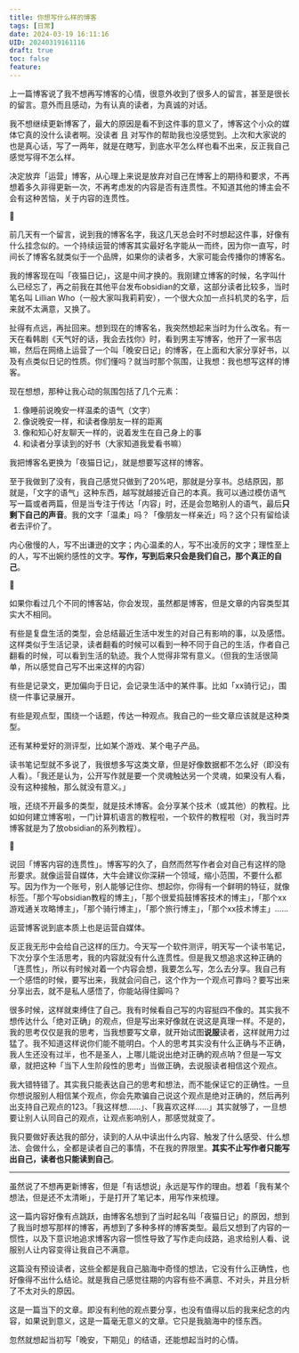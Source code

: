 ```yaml
---
title: 你想写什么样的博客
tags: [日常]
date: 2024-03-19 16:11:16
UID: 20240319161116
draft: true
toc: false
feature: 
---
```

上一篇博客说了我不想再写博客的心情，很意外收到了很多人的留言，甚至是很长的留言。意外而且感动，为有认真的读者，为真诚的对话。

我不想继续更新博客了，最大的原因是看不到这件事的意义了，博客这个小众的媒体它真的没什么读者啊。没读者 且 对写作的帮助我也没感觉到。上次和大家说的也是真心话，写了一两年，就是在瞎写，到底水平怎么样也看不出来，反正我自己感觉写得不怎么样。

决定放弃「运营」博客，从心理上来说是放弃对自己在博客上的期待和要求，不再想着多久非得更新一次，不再考虑发的内容是否有连贯性。不知道其他的博主会不会有这种苦恼，关于内容的连贯性。

🌲

前几天有一个留言，说到我的博客名字，我这几天总会时不时想起这件事，好像有什么挂念似的。一个持续运营的博客其实最好名字能从一而终，因为你一直写，时间长了博客名就类似于一个品牌，如果你的读者多，大家可能会传播你的博客名。

我的博客现在叫「夜猫日记」，这是中间才换的。我刚建立博客的时候，名字叫什么已经忘了，再之前我在其他平台发布obsidian的文章，这部分读者比较多，当时笔名叫 Lillian Who（一般大家叫我莉莉安），一个很大众加一点抖机灵的名字，后来就不太满意，又换了。

扯得有点远，再扯回来。想到现在的博客名，我突然想起来当时为什么改名。有一天在看韩剧《天气好的话，我会去找你》时，看到男主写博客，他开了一家书店嘛，然后在网络上运营了一个叫「晚安日记」的博客，在上面和大家分享好书，以及有点类似日记的性质。你们懂吗？就当时那个氛围，让我想：我也想写这样的博客。

现在想想，那种让我心动的氛围包括了几个元素：
1. 像睡前说晚安一样温柔的语气（文字）
2. 像说晚安一样，和读者像朋友一样的距离
3. 像和知心好友聊天一样的，说着发生在自己身上的事
4. 和读者分享读到的好书（大家知道我爱看书嘛）

我把博客名更换为「夜猫日记」，就是想要写这样的博客。

至于我做到了没有，我自己感觉只做到了20%吧，那就是分享书。总结原因，那就是，「文字的语气」这种东西，越写就越接近自己的本真。我可以通过模仿语气写一篇或者两篇，但是当专注于传达「内容」时，还是会忽略别人的语气，最后**只剩下自己的声音**。我的文字「温柔」吗？「像朋友一样亲近」吗？这个只有留给读者去评价了。

内心傲慢的人，写不出谦逊的文字；内心温柔的人，写不出凌厉的文字；理性至上的人，写不出婉约感性的文字。**写作，写到后来只会是我们自己，那个真正的自己**。

🌲

如果你看过几个不同的博客站，你会发现，虽然都是博客，但是文章的内容类型其实大不相同。

有些是复盘生活的类型，会总结最近生活中发生的对自己有影响的事，以及感悟。这样类似于生活记录，读者翻看的时候可以看到一种不同于自己的生活，作者自己翻看的时候，可以看到生活的轨迹。我个人觉得非常有意义。（但我的生活很简单，所以感觉自己写不出来这样的内容）

有些是记录文，更加偏向于日记，会记录生活中的某件事。比如「xx骑行记」，围绕一件事记录展开。

有些是观点型，围绕一个话题，传达一种观点。我自己的一些文章应该就是这种类型。

还有某种爱好的测评型，比如某个游戏、某个电子产品。

读书笔记型就不多说了，我很想多写这类文章，但是好像数据都不怎么好（即没有人看）。「我还是认为，公开写作就是要一个灵魂触达另一个灵魂，如果没有人看，没有这种接触，那么就没有意义。」

哦，还绕不开最多的类型，就是技术博客。会分享某个技术（或其他）的教程。比如如何建立博客啦，一门计算机语言的教程啦，一个软件的教程啦（对，我当时弄博客就是为了放obsidian的系列教程）。

🌲

说回「博客内容的连贯性」。博客写的久了，自然而然写作者会对自己有这样的隐形要求。就像运营自媒体，大牛会建议你深耕一个领域，缩小范围，不要什么都写。因为作为一个账号，别人能够记住你、想起你，你得有一个鲜明的特征，就像标签。「那个写obsidian教程的博主」，「那个很爱捣鼓博客技术的博主」，「那个xx游戏通关攻略博主」，「那个骑行博主」，「那个旅行博主」，「那个xx技术博主」......

运营博客说到底本质上也是运营自媒体。

反正我无形中会给自己这样的压力。今天写一个软件测评，明天写一个读书笔记，下次分享个生活思考，我的内容就没有什么连贯性。但是我又想追求这种正确的「连贯性」，所以有时候对着一个内容会想，我要怎么写，怎么去分享。我自己有一个感悟的时候，要写出来，我就会问自己，这个作为一个观点可靠吗？要写出来分享出去，就不是私人感悟了，你能站得住脚吗？

很多时候，这样就束缚住了自己。我有时候看自己写的内容挺四不像的。其实我不想传达什么「绝对正确」的观点，但是写出来好像就在说这是真理一样。不是的，我的思考仅仅是我的思考，当我想要写文章，就开始试图**说服**读者，这样就用力过猛了。我不知道这样说你们能不能明白。个人的思考其实没有什么正确与不正确，我人生还没有过半，也不是圣人，上哪儿能说出绝对正确的观点呐？但是一写文章，就把这种「当下人生阶段性的思考」当做正确，去说服读者相信这个观点。

我大错特错了。其实我只能表达自己的思考和想法，而不能保证它的正确性。一旦你想说服别人相信某个观点，你会先欺骗自己说这个观点是绝对正确的，然后再列出支持自己观点的123。「我这样想......」、「我喜欢这样......」其实就够了，一旦想要让别人认同自己的观点，让观点影响别人，那感觉就变了。

我只要做好表达我的部分，读到的人从中读出什么内容、触发了什么感受、什么想法、会做什么，全都是读者自己的事情，不在我的界限里。**其实不止写作者只能写出自己，读者也只能读到自己**。

---

虽然说了不想再更新博客，但是「有话想说」永远是写作的理由。想着「我有某个想法，但是还不太清晰」，于是打开了笔记本，用写作来梳理。

这一篇内容好像有点跳跃，由博客名想到了当时起名叫「夜猫日记」的原因，想到了我当时想写那样的博客，再想到了多种多样的博客类型。最后又想到了内容的一惯性，以及下意识地追求博客内容一惯性导致了写作走向歧路，追求给别人看、说服别人让内容变得让我自己不满意。

这篇没有预设读者，这些全都是我自己脑海中奇怪的想法，它没有什么正确性，也好像得不出什么结论。就是我自己感觉往期的内容有些不满意、不对头，并且分析了不太对头的原因。

这是一篇当下的文章。即没有利他的观点要分享，也没有值得以后的我来纪念的内容，如果说到意义，这是一篇毫无意义的文章。它只是我脑海中的怪东西。

忽然就想起当初写「晚安，下期见」的结语，还能想起当时的心情。